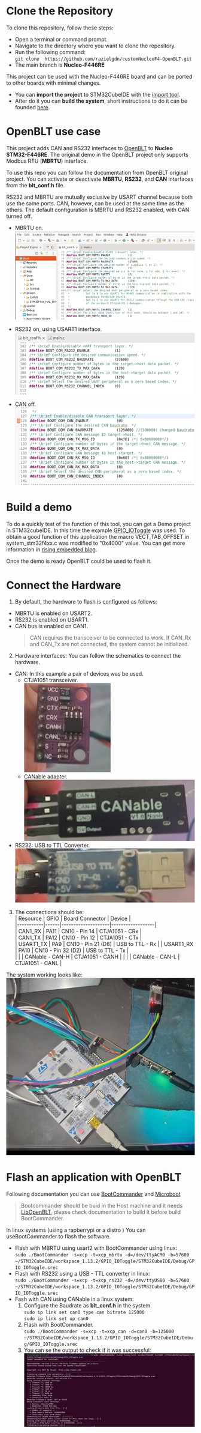 # Clone the Repository
To clone this repository, follow these steps:
 - Open a terminal or command prompt.   
 - Navigate to the directory where you want to clone the repository.
 - Run the following command:    
   `git clone  https://github.com/razielgdn/customNucleoF4-OpenBLT.git`
 - The main branch is **Nucleo-F446RE**

This project can be used with the Nucleo-F446RE board and can be ported to other boards with minimal changes.
- You can **import the project** to STM32CubeIDE with the [import tool](doc/importProject.md).
- After do it you can **build the system**, short instructions to do it can be founded [here](doc/BuildProject.md).

# OpenBLT use case
This project adds CAN and RS232 interfaces to [OpenBLT](https://www.feaser.com/openblt/doku.php?id=homepage) to **Nucleo STM32-F446RE**. The original demo in the OpenBLT project only supports Modbus RTU (**MBRTU**) interface. 

To use this repo you can follow the documentation from OpenBLT original project. You can activate or deactivate **MBRTU**, **RS232**, and **CAN** interfaces from the **blt_conf.h** file. 

RS232 and MBRTU are mutually exclusive by USART channel because both use the same ports. CAN, however, can be used at the same time as the others. The default configuration is MBRTU and RS232 enabled, with CAN turned off.     
- MBRTU on.  
  ![](doc/images/01-blt_conf.png)  

- RS232 on, using USART1 interface.   
  ![](doc/images/02-blt_conf.png)  

- CAN off. 
  ![](doc/images/03-blt_conf.png)   

# Build a demo
To do a quickly test of the function of this tool, you can get a Demo project in STM32cubeIDE. In this time the example [GPIO_IOToggle](doc/exampleimport.md) was used. To obtain a good function of this application the macro  VECT_TAB_OFFSET in system_stm32f4xx.c was modified to "0x4000" value. You can get more information in [rising embedded blog](https://razielgdn.github.io/risingembeddedmx/projects/en/openblt-start).

Once the demo is ready OpenBLT could be used to flash it. 

# Connect the Hardware

1. By default, the hardware to flash is configured as follows:
  - MBRTU is enabled on USART2. 
  - RS232 is enabled on USART1.
  - CAN bus is enabled on CAN1.
    > CAN requires the transceiver to be connected to work. If CAN_Rx and CAN_Tx are not connected, the system cannot be initialized.

2. Hardware interfaces:
  You can follow the schematics to connect the hardware.   
  - CAN: In this example a pair of devices was be used.   
    - CTJA1051 transceiver.   
      ![](doc/images/tranceiver.png)  
    - CANable adapter.      
      ![](doc/images/canable.png)  
  - RS232: USB to TTL Converter.  
      ![](doc/images/usbttlconv.png)   

3. The connections should be:   
   | Resource  | GPIO | Board Connector    | Device           |  
   |-----------|------|--------------------|------------------|    
   | CAN1_RX   | PA11 | CN10 - Pin 14      | CTJA1051   - CRx |   
   | CAN1_TX   | PA12 | CN10 - Pin 12      | CTJA1051   - CTx |  
   | USART1_TX | PA9  | CN10 - Pin 21 (D8) | USB to TTL - Rx  |
   | USART1_RX | PA10 | CN10 - Pin 32 (D2) | USB to TTL - Tx  |   
   |           |      | CANable - CAN-H    | CTJA1051 - CANH  |
   |           |      | CANable - CAN-L    | CTJA1051 - CANL  |   

  The system working looks like:   
  ![](doc/images/system.png)   


# Flash an application with OpenBLT
Following documentation you can use [BootCommander](https://www.feaser.com/openblt/doku.php?id=manual:bootcommander) and [Microboot](https://www.feaser.com/openblt/doku.php?id=manual:microboot)

> Bootcommander should be buid in the Host machine and it needs [LibOpenBLT](https://www.feaser.com/openblt/doku.php?id=manual:libopenblt), please check documentation to build it before build BootCommander. 

In linux systems (using a rapberrypi or a distro ) You can useBootCommander to flash the software. 

- Flash with MBRTU using usart2 with BootCommander using linux:   
  ` sudo ./BootCommander -s=xcp -t=xcp_mbrtu -d=/dev/ttyACM0 -b=57600 ~/STM32CubeIDE/workspace_1.13.2/GPIO_IOToggle/STM32CubeIDE/Debug/GPIO_IOToggle.srec `
- Flash with RS232 using a USB - TTL converter in linux:   
  `sudo ./BootCommander -s=xcp -t=xcp_rs232 -d=/dev/ttyUSB0 -b=57600 ~/STM32CubeIDE/workspace_1.13.2/GPIO_IOToggle/STM32CubeIDE/Debug/GPIO_IOToggle.srec `
- Fash with CAN using CANable in a linux system:
  1. Configure the Baudrate as **blt_conf.h** in the system.   
     `sudo ip link set can0 type can bitrate 125000`      
     `sudo ip link set up can0 `      
  2. Flash with BootCommander.   
     ` sudo ./BootCommander -s=xcp -t=xcp_can -d=can0 -b=125000 ~/STM32CubeIDE/workspace_1.13.2/GPIO_IOToggle/STM32CubeIDE/Debug/GPIO_IOToggle.srec `   
  3. You can se the output to check if it was successful:   
  ![](doc/images/01flashing.png)   

